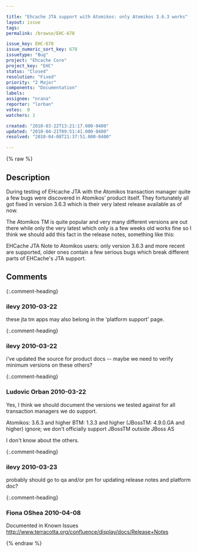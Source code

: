 ```yaml
---

title: "Ehcache JTA support with Atomikos: only Atomikos 3.6.3 works"
layout: issue
tags: 
permalink: /browse/EHC-678

issue_key: EHC-678
issue_numeric_sort_key: 678
issuetype: "Bug"
project: "Ehcache Core"
project_key: "EHC"
status: "Closed"
resolution: "Fixed"
priority: "2 Major"
components: "Documentation"
labels: 
assignee: "nrana"
reporter: "lorban"
votes:  0
watchers: 1

created: "2010-03-22T13:21:17.000-0400"
updated: "2010-04-21T09:51:41.000-0400"
resolved: "2010-04-08T21:37:51.000-0400"

---
```




{% raw %}



## Description

<div markdown="1" class="description">

During testing of EHcache JTA with the Atomikos transaction manager quite a few bugs were discovered in Atomikos' product itself. They fortunately all got fixed in version 3.6.3 which is their very latest release available as of now.

The Atomikos TM is quite popular and very many different versions are out there while only the very latest which only is a few weeks old works fine so I think we should add this fact in the release notes, something like this:

EHCache JTA
Note to Atomikos users: only version 3.6.3 and more recent are supported, older ones contain a few serious bugs which break different parts of EHCache's JTA support.

</div>

## Comments


{:.comment-heading}
### **ilevy** <span class="date">2010-03-22</span>

<div markdown="1" class="comment">

these jta tm apps may also belong in the 'platform support' page.

</div>


{:.comment-heading}
### **ilevy** <span class="date">2010-03-22</span>

<div markdown="1" class="comment">

i've updated the source for product docs -- maybe we need to verify minimum versions on these others?

</div>


{:.comment-heading}
### **Ludovic Orban** <span class="date">2010-03-22</span>

<div markdown="1" class="comment">

Yes, I think we should document the versions we tested against for all transaction managers we do support.

Atomikos: 3.6.3 and higher
BTM: 1.3.3 and higher
(JBossTM: 4.9.0.GA and higher) ignore; we don't officially support JBossTM outside JBoss AS

I don't know about the others.

</div>


{:.comment-heading}
### **ilevy** <span class="date">2010-03-23</span>

<div markdown="1" class="comment">

probably should go to qa and/or pm for updating release notes and platform doc?

</div>


{:.comment-heading}
### **Fiona OShea** <span class="date">2010-04-08</span>

<div markdown="1" class="comment">

Documented in Known Issues http://www.terracotta.org/confluence/display/docs/Release+Notes

</div>



{% endraw %}
